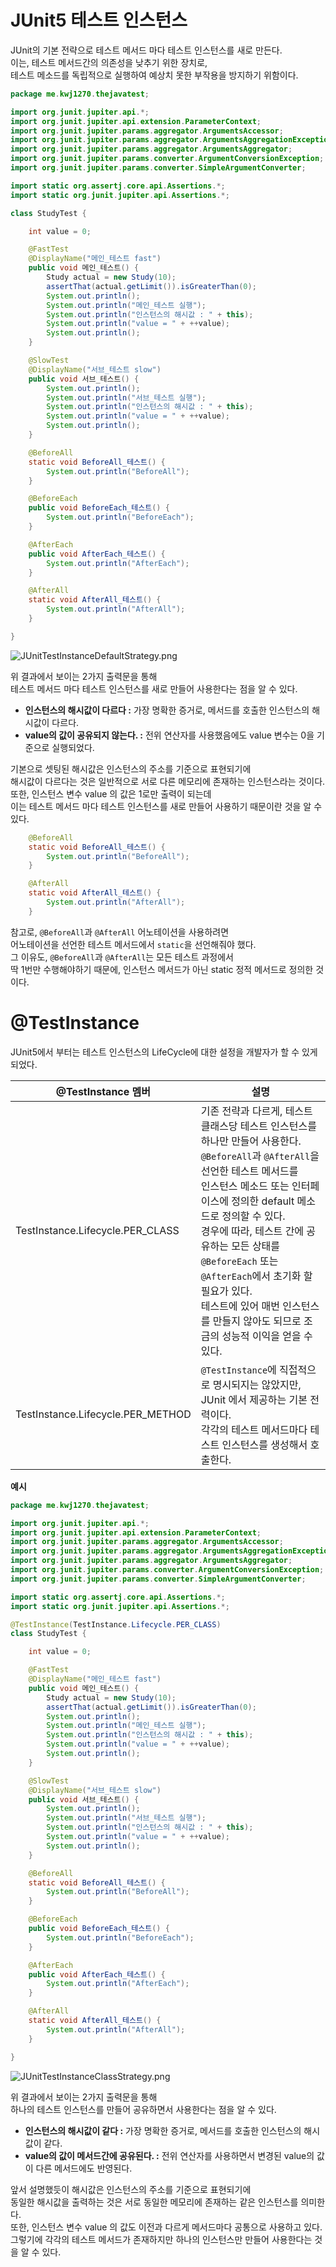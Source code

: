 # JUnit5 테스트 인스턴스
       
JUnit의 기본 전략으로 테스트 메서드 마다 테스트 인스턴스를 새로 만든다.          
이는, 테스트 메서드간의 의존성을 낮추기 위한 장치로,          
테스트 메소드를 독립적으로 실행하여 예상치 못한 부작용을 방지하기 위함이다.       

```java
package me.kwj1270.thejavatest;

import org.junit.jupiter.api.*;
import org.junit.jupiter.api.extension.ParameterContext;
import org.junit.jupiter.params.aggregator.ArgumentsAccessor;
import org.junit.jupiter.params.aggregator.ArgumentsAggregationException;
import org.junit.jupiter.params.aggregator.ArgumentsAggregator;
import org.junit.jupiter.params.converter.ArgumentConversionException;
import org.junit.jupiter.params.converter.SimpleArgumentConverter;

import static org.assertj.core.api.Assertions.*;
import static org.junit.jupiter.api.Assertions.*;

class StudyTest {

    int value = 0;

    @FastTest
    @DisplayName("메인_테스트 fast")
    public void 메인_테스트() {
        Study actual = new Study(10);
        assertThat(actual.getLimit()).isGreaterThan(0);
        System.out.println();
        System.out.println("메인_테스트 실행");
        System.out.println("인스턴스의 해시값 : " + this);
        System.out.println("value = " + ++value);
        System.out.println();
    }

    @SlowTest
    @DisplayName("서브_테스트 slow")
    public void 서브_테스트() {
        System.out.println();
        System.out.println("서브_테스트 실행");
        System.out.println("인스턴스의 해시값 : " + this);
        System.out.println("value = " + ++value);
        System.out.println();
    }

    @BeforeAll
    static void BeforeAll_테스트() {
        System.out.println("BeforeAll");
    }

    @BeforeEach
    public void BeforeEach_테스트() {
        System.out.println("BeforeEach");
    }

    @AfterEach
    public void AfterEach_테스트() {
        System.out.println("AfterEach");
    }

    @AfterAll
    static void AfterAll_테스트() {
        System.out.println("AfterAll");
    }

}
```
![JUnitTestInstanceDefaultStrategy.png](./image/JUnitTestInstanceDefaultStrategy.png)     
             
위 결과에서 보이는 2가지 출력문을 통해           
테스트 메서드 마다 테스트 인스턴스를 새로 만들어 사용한다는 점을 알 수 있다.      
        
* **인스턴스의 해시값이 다르다 :** 가장 명확한 증거로, 메서드를 호출한 인스턴스의 해시값이 다르다.            
* **value의 값이 공유되지 않는다. :** 전위 연산자를 사용했음에도 value 변수는 0을 기준으로 실행되었다.      
             
기본으로 셋팅된 해시값은 인스턴스의 주소를 기준으로 표현되기에        
해시값이 다르다는 것은 일반적으로 서로 다른 메모리에 존재하는 인스턴스라는 것이다.      
또한, 인스턴스 변수 value 의 값은 1로만 출력이 되는데                
이는 테스트 메서드 마다 테스트 인스턴스를 새로 만들어 사용하기 때문이란 것을 알 수 있다.              

```java
    @BeforeAll
    static void BeforeAll_테스트() {
        System.out.println("BeforeAll");
    }

    @AfterAll
    static void AfterAll_테스트() {
        System.out.println("AfterAll");
    }
```
참고로, `@BeforeAll`과 `@AfterAll` 어노테이션을 사용하려면              
어노테이션을 선언한 테스트 메서드에서 `static`을 선언해줘야 했다.             
그 이유도, `@BeforeAll`과 `@AfterAll`는 모든 테스트 과정에서       
딱 1번만 수행해야하기 때문에, 인스턴스 메서드가 아닌 static 정적 메서드로 정의한 것이다.    

# @TestInstance   
             
JUnit5에서 부터는 테스트 인스턴스의 LifeCycle에 대한 설정을 개발자가 할 수 있게 되었다.           

|@TestInstance 멤버|설명|
|-----------------|---|
|TestInstance.Lifecycle.PER_CLASS|기존 전략과 다르게, 테스트 클래스당 테스트 인스턴스를 하나만 만들어 사용한다.<br>`@BeforeAll`과 `@AfterAll`을 선언한 테스트 메서드를<br>인스턴스 메소드 또는 인터페이스에 정의한 default 메소드로 정의할 수 있다.<br>경우에 따라, 테스트 간에 공유하는 모든 상태를 `@BeforeEach` 또는 `@AfterEach`에서 초기화 할 필요가 있다.<br>테스트에 있어 매번 인스턴스를 만들지 않아도 되므로 조금의 성능적 이익을 얻을 수 있다.|   
|TestInstance.Lifecycle.PER_METHOD|`@TestInstance`에 직접적으로 명시되지는 않았지만, JUnit 에서 제공하는 기본 전력이다.<br> 각각의 테스트 메서드마다 테스트 인스턴스를 생성해서 호출한다.|  
    
      
**예시**  
```java
package me.kwj1270.thejavatest;

import org.junit.jupiter.api.*;
import org.junit.jupiter.api.extension.ParameterContext;
import org.junit.jupiter.params.aggregator.ArgumentsAccessor;
import org.junit.jupiter.params.aggregator.ArgumentsAggregationException;
import org.junit.jupiter.params.aggregator.ArgumentsAggregator;
import org.junit.jupiter.params.converter.ArgumentConversionException;
import org.junit.jupiter.params.converter.SimpleArgumentConverter;

import static org.assertj.core.api.Assertions.*;
import static org.junit.jupiter.api.Assertions.*;

@TestInstance(TestInstance.Lifecycle.PER_CLASS)
class StudyTest {

    int value = 0;

    @FastTest
    @DisplayName("메인_테스트 fast")
    public void 메인_테스트() {
        Study actual = new Study(10);
        assertThat(actual.getLimit()).isGreaterThan(0);
        System.out.println();
        System.out.println("메인_테스트 실행");
        System.out.println("인스턴스의 해시값 : " + this);
        System.out.println("value = " + ++value);
        System.out.println();
    }

    @SlowTest
    @DisplayName("서브_테스트 slow")
    public void 서브_테스트() {
        System.out.println();
        System.out.println("서브_테스트 실행");
        System.out.println("인스턴스의 해시값 : " + this);
        System.out.println("value = " + ++value);
        System.out.println();
    }

    @BeforeAll
    static void BeforeAll_테스트() {
        System.out.println("BeforeAll");
    }

    @BeforeEach
    public void BeforeEach_테스트() {
        System.out.println("BeforeEach");
    }

    @AfterEach
    public void AfterEach_테스트() {
        System.out.println("AfterEach");
    }

    @AfterAll
    static void AfterAll_테스트() {
        System.out.println("AfterAll");
    }

}
```     
     
![JUnitTestInstanceClassStrategy.png](./image/JUnitTestInstanceClassStrategy.png)          
           
위 결과에서 보이는 2가지 출력문을 통해             
하나의 테스트 인스턴스를 만들어 공유하면서 사용한다는 점을 알 수 있다.         
          
* **인스턴스의 해시값이 같다 :** 가장 명확한 증거로, 메서드를 호출한 인스턴스의 해시값이 같다.           
* **value의 값이 메서드간에 공유된다. :** 전위 연산자를 사용하면서 변경된 value의 값이 다른 메서드에도 반영된다.          
         
앞서 설명했듯이 해시값은 인스턴스의 주소를 기준으로 표현되기에          
동일한 해시값을 출력하는 것은 서로 동일한 메모리에 존재하는 같은 인스턴스를 의미한다.               
또한, 인스턴스 변수 value 의 값도 이전과 다르게 메서드마다 공통으로 사용하고 있다.           
그렇기에 각각의 테스트 메서드가 존재하지만 하나의 인스턴스만 만들어 사용한다는 것을 알 수 있다.        
        
